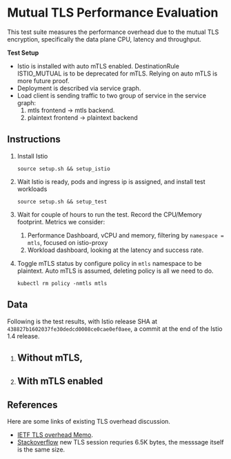 # Mutual TLS Performance Evaluation

This test suite measures the performance overhead due to the mutual TLS encryption, specifically
the data plane CPU, latency and throughput.

**Test Setup**

- Istio is installed with auto mTLS enabled. DestinationRule ISTIO_MUTUAL is to be deprecated for mTLS.
Relying on auto mTLS is more future proof.
- Deployment is described via service graph.
- Load client is sending traffic to two group of service in the service graph:
  1. mtls frontend -> mtls backend.
  1. plaintext frontend -> plaintext backend


## Instructions

1. Install Istio

    ```shell
    source setup.sh && setup_istio
    ```
1. Wait Istio is ready, pods and ingress ip is assigned, and install test workloads

    ```shell
    source setup.sh && setup_test
    ```

1. Wait for couple of hours to run the test. Record the CPU/Memory footprint. Metrics we consider:
   
   1. Performance Dashboard, vCPU and memory, filtering by `namespace = mtls`, focused on istio-proxy
   1. Workload dashboard, looking at the latency and success rate.

1. Toggle mTLS status by configure policy in `mtls` namespace to be plaintext. Auto mTLS is assumed,
deleting policy is all we need to do.

    ```shell
    kubectl rm policy -nmtls mtls
    ```

## Data

Following is the test results, with Istio release SHA at `438827b1602037fe30dedcd0008ce0cae0ef0aee`,
a commit at the end of the Istio 1.4 release.

1. Without mTLS,
   - 
1. With mTLS enabled
   - 

## References

Here are some links of existing TLS overhead discussion.

- [IETF TLS overhead Memo](https://tools.ietf.org/id/draft-mattsson-uta-tls-overhead-01.html#rfc.section.3.3).
- [Stackoverflow](https://stackoverflow.com/questions/1615882/how-much-network-overhead-does-tls-add-compared-to-a-non-encrypted-connection)
new TLS session requries 6.5K bytes, the messsage itself is the same size.
